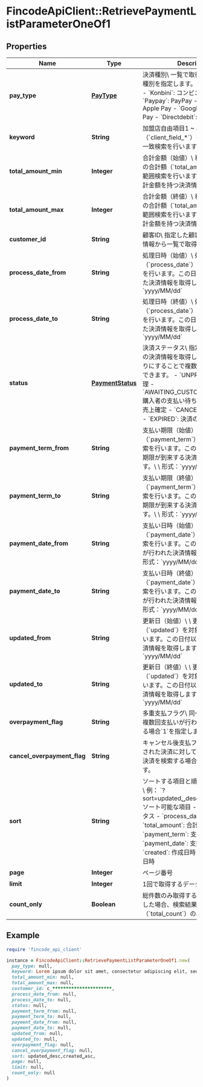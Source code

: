 # FincodeApiClient::RetrievePaymentListParameterOneOf1

## Properties

| Name | Type | Description | Notes |
| ---- | ---- | ----------- | ----- |
| **pay_type** | [**PayType**](PayType.md) | 決済種別\\ 一覧で取得する対象の決済種別を指定します。  - &#x60;Card&#x60;: カード - &#x60;Konbini&#x60;: コンビニ決済 - &#x60;Paypay&#x60;: PayPay - &#x60;Applepay&#x60;: Apple Pay - &#x60;Googlepay&#x60;: Google Pay - &#x60;Directdebit&#x60;: 口座振替  |  |
| **keyword** | **String** | 加盟店自由項目1 ~ 3（&#x60;client_field_*&#x60;）を対象とした部分一致検索を行います。  | [optional] |
| **total_amount_min** | **Integer** | 合計金額（始値）\\ 利用金額と税送料の合計額（&#x60;total_amount&#x60;）を対象に範囲検索を行います。この値以上の合計金額を持つ決済情報を取得します。  | [optional] |
| **total_amount_max** | **Integer** | 合計金額（終値）\\ 利用金額と税送料の合計額（&#x60;total_amount&#x60;）を対象に範囲検索を行います。この値以下の合計金額を持つ決済情報を取得します。  | [optional] |
| **customer_id** | **String** | 顧客ID\\ 指定した顧客IDに紐づく決済情報から一覧で取得します。  | [optional] |
| **process_date_from** | **String** | 処理日時（始値）\\ 処理日時（&#x60;process_date&#x60;）を対象に範囲検索を行います。この日付以降に処理された決済情報を取得します。\\ \\ 形式：&#x60;yyyy/MM/dd&#x60;  | [optional] |
| **process_date_to** | **String** | 処理日時（終値）\\ 処理日時（&#x60;process_date&#x60;）を対象に範囲検索を行います。この日付以前に処理された決済情報を取得します。\\ \\ 形式：&#x60;yyyy/MM/dd&#x60;  | [optional] |
| **status** | [**PaymentStatus**](PaymentStatus.md) | 決済ステータス\\ 指定したステータスの決済情報を取得します。カンマ区切りにすることで複数指定（OR検索）できます。  - &#x60;UNPROCESSED&#x60;: 未処理 - &#x60;AWAITING_CUSTOMER_PAYMENT&#x60;: 購入者の支払い待ち - &#x60;CAPTURED&#x60;: 売上確定 - &#x60;CANCELED&#x60;: キャンセル - &#x60;EXPIRED&#x60;: 決済の期限切れ  | [optional] |
| **payment_term_from** | **String** | 支払い期限（始値）\\ 支払い期限（&#x60;payment_term&#x60;）を対象に範囲検索を行います。この日付以降に支払い期限が到来する決済情報を取得します。\\ \\ 形式：&#x60;yyyy/MM/dd&#x60;  | [optional] |
| **payment_term_to** | **String** | 支払い期限（終値）\\ 支払い期限（&#x60;payment_term&#x60;）を対象に範囲検索を行います。この日付以前に支払い期限が到来する決済情報を取得します。\\ \\ 形式：&#x60;yyyy/MM/dd&#x60;  | [optional] |
| **payment_date_from** | **String** | 支払い日時（始値）\\ 支払い日時（&#x60;payment_date&#x60;）を対象に範囲検索を行います。この日付以降に支払いが行われた決済情報を取得します。\\ \\ 形式：&#x60;yyyy/MM/dd&#x60;  | [optional] |
| **payment_date_to** | **String** | 支払い日時（終値）\\ 支払い日時（&#x60;payment_date&#x60;）を対象に範囲検索を行います。この日付以前に支払いが行われた決済情報を取得します。\\ \\ 形式：&#x60;yyyy/MM/dd&#x60;  | [optional] |
| **updated_from** | **String** | 更新日（始値）\\ \\ 更新日時（&#x60;updated&#x60;）を対象に範囲検索を行います。この日付以降に更新された決済情報を取得します。\\ 形式：&#x60;yyyy/MM/dd&#x60;  | [optional] |
| **updated_to** | **String** | 更新日（終値）\\ \\ 更新日時（&#x60;updated&#x60;）を対象に範囲検索を行います。この日付以前に更新された決済情報を取得します。\\ 形式：&#x60;yyyy/MM/dd&#x60;  | [optional] |
| **overpayment_flag** | **String** | 多重支払フラグ\\ 同一のバーコードで複数回支払いが行われた決済を検索する場合&#x60;1&#x60;を指定します。  | [optional] |
| **cancel_overpayment_flag** | **String** | キャンセル後支払フラグ\\ キャンセルされた決済に対して支払いが行われた決済を検索する場合&#x60;1&#x60;を指定します。  | [optional] |
| **sort** | **String** | ソートする項目と順序を指定します。\\ 例： &#x60;?sort&#x3D;updated␣desc,created␣asc&#x60;\\ \\ ソート可能な項目  - &#x60;status&#x60;: ステータス - &#x60;process_date&#x60;: 処理日時 - &#x60;total_amount&#x60;: 合計金額 - &#x60;payment_term&#x60;: 支払い期限 - &#x60;payment_date&#x60;: 支払い日時 - &#x60;created&#x60;: 作成日時 - &#x60;updated&#x60;: 更新日時  | [optional] |
| **page** | **Integer** | ページ番号 | [optional] |
| **limit** | **Integer** | 1回で取得するデータの最大件数 | [optional] |
| **count_only** | **Boolean** | 総件数のみ取得するか。\\ &#x60;true&#x60;を指定した場合、検索結果の総件数（&#x60;total_count&#x60;）のみ取得します。  | [optional] |

## Example

```ruby
require 'fincode_api_client'

instance = FincodeApiClient::RetrievePaymentListParameterOneOf1.new(
  pay_type: null,
  keyword: Lorem ipsum dolor sit amet, consectetur adipiscing elit, sed do eiusmod tempor incididunt ut labore,
  total_amount_min: null,
  total_amount_max: null,
  customer_id: c_**********************,
  process_date_from: null,
  process_date_to: null,
  status: null,
  payment_term_from: null,
  payment_term_to: null,
  payment_date_from: null,
  payment_date_to: null,
  updated_from: null,
  updated_to: null,
  overpayment_flag: null,
  cancel_overpayment_flag: null,
  sort: updated␣desc,created␣asc,
  page: null,
  limit: null,
  count_only: null
)
```

